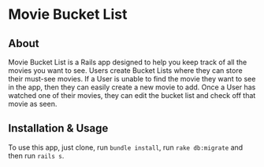 # Movie Bucket List

## About

Movie Bucket List is a Rails app designed to help you keep track of all the movies you want to see. Users create Bucket Lists where they can store their must-see movies. If a User is unable to find the movie they want to see in the app, then they can easily create a new movie to add. Once a User has watched one of their movies, they can edit the bucket list and check off that movie as seen. 

## Installation & Usage

To use this app, just clone, run `bundle install`, run `rake db:migrate` and then run `rails s`.
